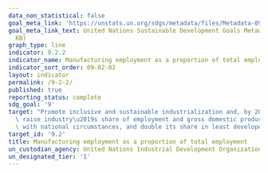 ```yaml
---
data_non_statistical: false
goal_meta_link: 'https://unstats.un.org/sdgs/metadata/files/Metadata-09-02-02.pdf '
goal_meta_link_text: United Nations Sustainable Development Goals Metadata (PDF 323
  KB)
graph_type: line
indicator: 9.2.2
indicator_name: Manufacturing employment as a proportion of total employment
indicator_sort_order: 09-02-02
layout: indicator
permalink: /9-2-2/
published: true
reporting_status: complete
sdg_goal: '9'
target: "Promote inclusive and sustainable industrialization and, by 2030, significantly\
  \ raise industry\u2019s share of employment and gross domestic product, in line\
  \ with national circumstances, and double its share in least developed countries"
target_id: '9.2'
title: Manufacturing employment as a proportion of total employment
un_custodian_agency: United Nations Industrial Development Organization (UNIDO)
un_designated_tier: '1'
---
```

